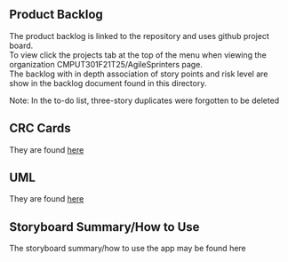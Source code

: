 ## Product Backlog
The product backlog is linked to the repository and uses github project board. <br>
To view click the projects tab at the top of the menu when viewing the organization CMPUT301F21T25/AgileSprinters page. <br>
The backlog with in depth association of story points and risk level are show in the backlog document found in this directory. <br>

Note:
In the to-do list, three-story duplicates were forgotten to be deleted

## CRC Cards
They are found [here](https://github.com/CMPUT301F21T25/AgileSprinters/blob/main/doc/CRC%20Cards.pdf)

## UML
They are found [here](https://github.com/CMPUT301F21T25/AgileSprinters/blob/main/doc/UML.png)

## Storyboard Summary/How to Use
The storyboard summary/how to use the app may be found here
